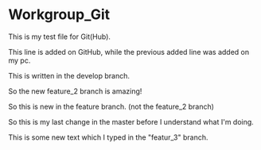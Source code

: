 # Workgroup_Git

This is my test file for Git(Hub).

This line is added on GitHub, while the previous added line was added on my pc.

This is written in the develop branch.

So the new feature_2 branch is amazing!

So this is new in the feature branch. (not the feature_2 branch)

So this is my last change in the master before I understand what I'm doing.

This is some new text which I typed in the "featur_3" branch.